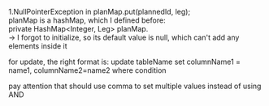 1.NullPointerException in planMap.put(plannedId, leg);  
planMap is a hashMap, which I defined before:  
private HashMap<Integer, Leg> planMap.  
-> I forgot to initialize, so its default value is null, which can't add any elements inside it

for update, the right format is:
    update tableName
    set columnName1 = name1, columnName2=name2
    where condition  

pay attention that should use comma to set multiple values instead of using AND
